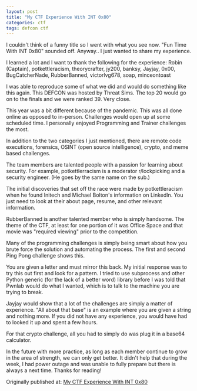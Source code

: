 ```yaml
---
layout: post
title: "My CTF Experience With INT 0x80"
categories: ctf
tags: defcon ctf
---
```


I couldn't think of a funny title so I went with what you see now. "Fun Time With INT 0x80" sounded off. Anyway.. I just wanted to share my experience.

I learned a lot and I want to thank the following for the experience: Robin (Captain), potkettleracism, theorycrafter, jy200, banksy, Jayjay, 0x00, BugCatcherNade, RubberBanned, victorlvg678, soap, minceontoast

I was able to reproduce some of what we did and would do something like this again. This DEFCON was hosted by Threat Sims. The top 20 would go on to the finals and we were ranked 39. Very close.

This year was a bit different because of the pandemic. This was all done online as opposed to in-person. Challenges would open up at some scheduled time. I personally enjoyed Programming and Trainer challenges the most.

In addition to the two categories I just mentioned, there are remote code executions, forensics, OSINT (open source intelligence), crypto, and meme based challenges.

The team members are talented people with a passion for learning about security. For example, potkettlerracism is a moderator r/lockpicking and a security engineer. (He goes by the same name on the sub.)

The initial discoveries that set off the race were made by potkettleracism when he found Initech and Michael Bolton's information on LinkedIn. You just need to look at their about page, resume, and other relevant information.

RubberBanned is another talented member who is simply handsome. The theme of the CTF, at least for one portion of it was Office Space and that movie was "required viewing" prior to the competition.

Many of the programming challenges is simply being smart about how you brute force the solution and automating the process. The first and second Ping Pong challenge shows this.

You are given a letter and must mirror this back. My initial response was to try this out first and look for a pattern. I tried to use subprocess and other Python generic (for the lack of a better word) library before I was told that Pwnlab would do what I wanted, which is to talk to the machine you are trying to break.

Jayjay would show that a lot of the challenges are simply a matter of experience. "All about that base" is an example where you are given a string and nothing more. If you did not have any experience, you would have had to looked it up and spent a few hours.

For that crypto challenge, all you had to simply do was plug it in a base64 calculator.

In the future with more practice, as long as each member continue to grow in the area of strength, we can only get better. It didn't help that during the week, I had power outage and was unable to fully prepare but there is always a next time. Thanks for reading!

Originally published at: [My CTF Experience With INT 0x80](https://medium.com/@cassandriel/my-ctf-experience-with-int-0x80-8668c7cdf3ff)

